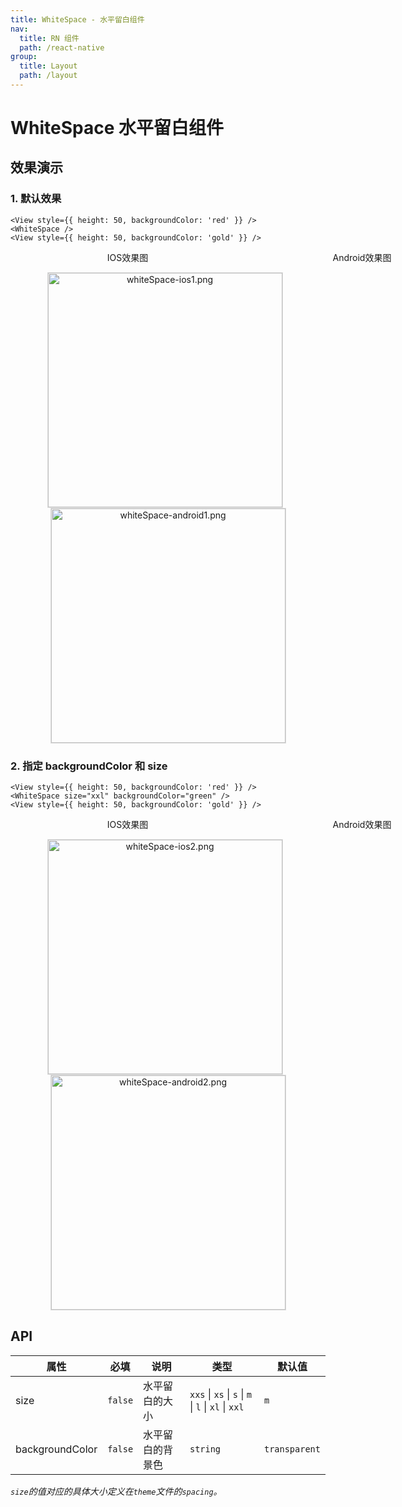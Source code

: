 ```yaml
---
title: WhiteSpace - 水平留白组件
nav:
  title: RN 组件
  path: /react-native
group:
  title: Layout
  path: /layout
---
```


# WhiteSpace 水平留白组件

## 效果演示

### 1. 默认效果

```tsx | pure
<View style={{ height: 50, backgroundColor: 'red' }} />
<WhiteSpace />
<View style={{ height: 50, backgroundColor: 'gold' }} />
```

<center>
  <div style="display:flex; width: 750px">
    <div style="width: 375px;">IOS效果图</div>
    <div style="width: 375px;">Android效果图</div>
  </div>
</center>
<center>
  <figure>
    <img
      alt="whiteSpace-ios1.png"
      src="https://td-dev-public.oss-cn-hangzhou.aliyuncs.com/maoyes-app/1607483947000193494.png"
      style="width: 375px; margin-right: 10px; border: 1px solid #ddd;"
    />
    <img
      alt="whiteSpace-android1.png"
      src="https://td-dev-public.oss-cn-hangzhou.aliyuncs.com/maoyes-app/1609146809584629615.png"
      style="width: 375px; border: 1px solid #ddd;"
    />
  </figure>
</center>

### 2. 指定 backgroundColor 和 size

```tsx | pure
<View style={{ height: 50, backgroundColor: 'red' }} />
<WhiteSpace size="xxl" backgroundColor="green" />
<View style={{ height: 50, backgroundColor: 'gold' }} />
```

<center>
  <div style="display:flex; width: 750px">
    <div style="width: 375px;">IOS效果图</div>
    <div style="width: 375px;">Android效果图</div>
  </div>
</center>
<center>
  <figure>
    <img
      alt="whiteSpace-ios2.png"
      src="https://td-dev-public.oss-cn-hangzhou.aliyuncs.com/maoyes-app/1607484882581015487.png"
      style="width: 375px; margin-right: 10px; border: 1px solid #ddd;"
    />
    <img
      alt="whiteSpace-android2.png"
      src="https://td-dev-public.oss-cn-hangzhou.aliyuncs.com/maoyes-app/1609146809595006281.png"
      style="width: 375px; border: 1px solid #ddd;"
    />
  </figure>
</center>

## API

| 属性            | 必填    | 说明             | 类型                                                | 默认值        |
| --------------- | ------- | ---------------- | --------------------------------------------------- | ------------- |
| size            | `false` | 水平留白的大小   | `xxs` \| `xs` \| `s` \| `m` \| `l` \| `xl` \| `xxl` | `m`           |
| backgroundColor | `false` | 水平留白的背景色 | `string`                                            | `transparent` |

_`size`的值对应的具体大小定义在`theme`文件的`spacing`。_
